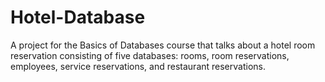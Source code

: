 # Hotel-Database
A project for the Basics of Databases course that talks about a hotel room reservation consisting of five databases: rooms, room reservations, employees, service reservations, and restaurant reservations.
